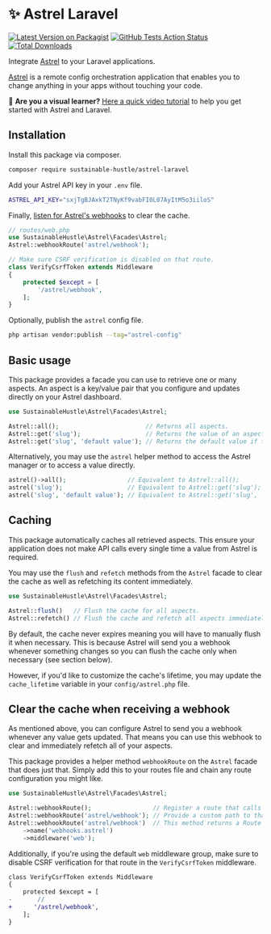# ✨ Astrel Laravel

[![Latest Version on Packagist](https://img.shields.io/packagist/v/sustainable-hustle/astrel-laravel.svg)](https://packagist.org/packages/sustainable-hustle/astrel-laravel)
[![GitHub Tests Action Status](https://img.shields.io/github/workflow/status/sustainable-hustle/astrel-laravel/Tests?label=tests)](https://github.com/sustainable-hustle/astrel-laravel/actions?query=workflow%3ATests+branch%3Amain)
[![Total Downloads](https://img.shields.io/packagist/dt/sustainable-hustle/astrel-laravel.svg)](https://packagist.org/packages/sustainable-hustle/astrel-laravel)

Integrate [Astrel](https://astrel.io) to your Laravel applications.

[Astrel](https://astrel.io) is a remote config orchestration application that enables you to change anything in your apps without touching your code.

🍿 **Are you a visual learner?** [Here a quick video tutorial](https://youtu.be/p6s5ddh8hZI) to help you get started with Astrel and Laravel.

## Installation

Install this package via composer.

```bash
composer require sustainable-hustle/astrel-laravel
```

Add your Astrel API key in your `.env` file.

```bash
ASTREL_API_KEY="sxjTgBJAxkT2TNyKf9vabFI0L07AyItM5o3iiloS"
```

Finally, [listen for Astrel's webhooks](#clear-the-cache-when-receiving-a-webhook) to clear the cache.

```php
// routes/web.php
use SustainableHustle\Astrel\Facades\Astrel;
Astrel::webhookRoute('astrel/webhook');

// Make sure CSRF verification is disabled on that route.
class VerifyCsrfToken extends Middleware
{
    protected $except = [
        '/astrel/webhook',
    ];
}
```

Optionally, publish the `astrel` config file.

```bash
php artisan vendor:publish --tag="astrel-config"
```

## Basic usage

This package provides a facade you can use to retrieve one or many aspects. An aspect is a key/value pair that you configure and updates directly on your Astrel dashboard.

``` php
use SustainableHustle\Astrel\Facades\Astrel;

Astrel::all();                        // Returns all aspects.
Astrel::get('slug');                  // Returns the value of an aspect by giving its slug.
Astrel::get('slug', 'default value'); // Returns the default value if the given aspect has no value.
```

Alternatively, you may use the `astrel` helper method to access the Astrel manager or to access a value directly.

``` php
astrel()->all();                 // Equivalent to Astrel::all();
astrel('slug');                  // Equivalent to Astrel::get('slug');
astrel('slug', 'default value'); // Equivalent to Astrel::get('slug', 'default value');
```

## Caching

This package automatically caches all retrieved aspects. This ensure your application does not make API calls every single time a value from Astrel is required.

You may use the `flush` and `refetch` methods from the `Astrel` facade to clear the cache as well as refetching its content immediately.

``` php
use SustainableHustle\Astrel\Facades\Astrel;

Astrel::flush()   // Flush the cache for all aspects.
Astrel::refetch() // Flush the cache and refetch all aspects immediately.
```

By default, the cache never expires meaning you will have to manually flush it when necessary. This is because Astrel will send you a webhook whenever something changes so you can flush the cache only when necessary (see section below).

However, if you'd like to customize the cache's lifetime, you may update the `cache_lifetime` variable in your `config/astrel.php` file.

## Clear the cache when receiving a webhook

As mentioned above, you can configure Astrel to send you a webhook whenever any value gets updated. That means you can use this webhook to clear and immediately refetch all of your aspects.

This package provides a helper method `webhookRoute` on the `Astrel` facade that does just that. Simply add this to your routes file and chain any route configuration you might like.

``` php
use SustainableHustle\Astrel\Facades\Astrel;

Astrel::webhookRoute();                 // Register a route that calls `Astrel::refetch()` when triggered.
Astrel::webhookRoute('astrel/webhook'); // Provide a custom path to that route.
Astrel::webhookRoute('astrel/webhook')  // This method returns a Route object so you can chain anything you want.
    ->name('webhooks.astrel')
    ->middleware('web');
```

Additionally, if you're using the default `web` middleware group, make sure to disable CSRF verification for that route in the `VerifyCsrfToken` middleware.

```diff
class VerifyCsrfToken extends Middleware
{
    protected $except = [
-       //
+      '/astrel/webhook',
    ];
}
```
